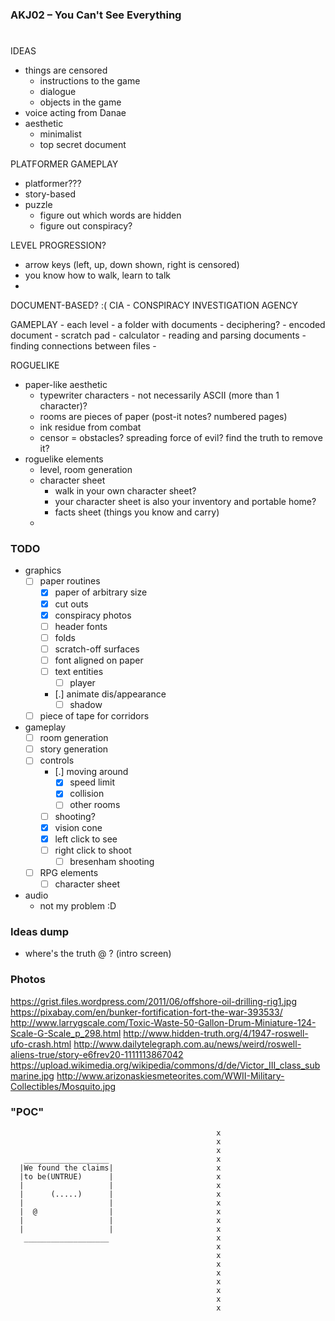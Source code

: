 ### AKJ02 – You Can't See Everything ###

# <REDACTED> #

IDEAS
 - things are censored
   - instructions to the game
   - dialogue
   - objects in the game
 - voice acting from Danae
 - aesthetic
   - minimalist
   - top secret document

PLATFORMER
  GAMEPLAY
   - platformer???
   - story-based
   - puzzle
     - figure out which words are hidden
     - figure out conspiracy?

  LEVEL PROGRESSION?
   - arrow keys (left, up, down shown, right is censored)
   - you know how to walk, learn to talk
   - 

DOCUMENT-BASED? :(
  CIA - CONSPIRACY INVESTIGATION AGENCY
  
  GAMEPLAY
    - each level - a folder with documents
      - deciphering?
        - encoded document
        - scratch pad
        - calculator
      - reading and parsing documents
      - finding connections between files
      - 

ROGUELIKE
  - paper-like aesthetic
    - typewriter characters - not necessarily ASCII (more than 1 character)?
    - rooms are pieces of paper (post-it notes? numbered pages)
    - ink residue from combat
    - censor = obstacles? spreading force of evil? find the truth to remove it?
  - roguelike elements
    - level, room generation
    - character sheet
      - walk in your own character sheet?
      - your character sheet is also your inventory and portable home?
      - facts sheet (things you know and carry)
    - 

### TODO ###

 - graphics
   - [ ] paper routines
     - [x] paper of arbitrary size
     - [x] cut outs
     - [x] conspiracy photos
     - [ ] header fonts
     - [ ] folds
     - [ ] scratch-off surfaces
     - [ ] font aligned on paper
     - [ ] text entities
       - [ ] player
     - [.] animate dis/appearance
       - [ ] shadow
   - [ ] piece of tape for corridors
 - gameplay
   - [ ] room generation
   - [ ] story generation
   - [ ] controls
     - [.] moving around
       - [x] speed limit
       - [x] collision
       - [ ] other rooms
     - [ ] shooting?
     - [x] vision cone
     - [x] left click to see
     - [ ] right click to shoot
       - [ ] bresenham shooting
   - [ ] RPG elements
     - [ ] character sheet
 - audio
   - not my problem :D

### Ideas dump ###

 - where's the truth @ ? (intro screen)

### Photos ###

https://grist.files.wordpress.com/2011/06/offshore-oil-drilling-rig1.jpg
https://pixabay.com/en/bunker-fortification-fort-the-war-393533/
http://www.larrygscale.com/Toxic-Waste-50-Gallon-Drum-Miniature-124-Scale-G-Scale_p_298.html
http://www.hidden-truth.org/4/1947-roswell-ufo-crash.html
http://www.dailytelegraph.com.au/news/weird/roswell-aliens-true/story-e6frev20-1111113867042
https://upload.wikimedia.org/wikipedia/commons/d/de/Victor_III_class_submarine.jpg
http://www.arizonaskiesmeteorites.com/WWII-Military-Collectibles/Mosquito.jpg

### "POC" ###

                                                  x
                                                  x
                                                  x
       ___________________                        x
      |We found the claims|                       x
      |to be(UNTRUE)      |                       x
      |                   |                       x
      |      (.....)      |                       x
      |                   |                       x
      |  @                |                       x
      |                   |                       x
      |                   |                       x
       ___________________                        x
                                                  x
                                                  x
                                                  x
                                                  x
                                                  x
                                                  x
                                                  x
                                                  x